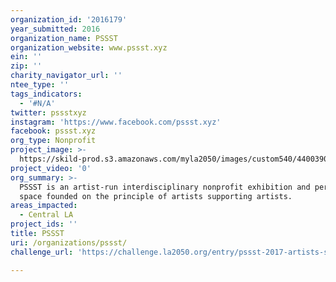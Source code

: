 ```yaml
---
organization_id: '2016179'
year_submitted: 2016
organization_name: PSSST
organization_website: www.pssst.xyz
ein: ''
zip: ''
charity_navigator_url: ''
ntee_type: ''
tags_indicators:
  - '#N/A'
twitter: pssstxyz
instagram: 'https://www.facebook.com/pssst.xyz'
facebook: pssst.xyz
org_type: Nonprofit
project_image: >-
  https://skild-prod.s3.amazonaws.com/myla2050/images/custom540/4400390065741-team91.jpg
project_video: '0'
org_summary: >-
  PSSST is an artist-run interdisciplinary nonprofit exhibition and performance
  space founded on the principle of artists supporting artists.
areas_impacted:
  - Central LA
project_ids: ''
title: PSSST
uri: /organizations/pssst/
challenge_url: 'https://challenge.la2050.org/entry/pssst-2017-artists-supporting-artists'

---
```

